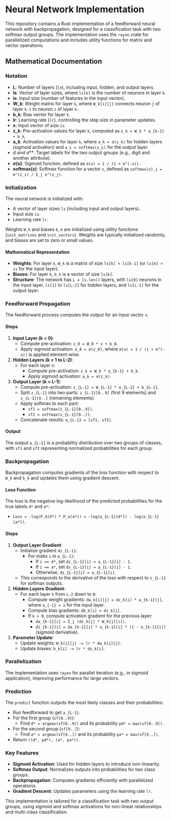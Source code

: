 # Neural Network Implementation

This repository contains a Rust implementation of a feedforward neural network with backpropagation, designed for a classification task with two softmax output groups. The implementation uses the `rayon` crate for parallelized computations and includes utility functions for matrix and vector operations.

## Mathematical Documentation

### Notation
- **L**: Number of layers (`ln`), including input, hidden, and output layers.
- **ls**: Vector of layer sizes, where `ls[k]` is the number of neurons in layer `k`.
- **is**: Input size (number of features in the input vector).
- **W_k**: Weight matrix for layer `k`, where `W_k[i][j]` connects neuron `j` of layer `k-1` to neuron `i` of layer `k`.
- **b_k**: Bias vector for layer `k`.
- **lr**: Learning rate (`lr`), controlling the step size in parameter updates.
- **x**: Input vector of size `is`.
- **z_k**: Pre-activation values for layer `k`, computed as `z_k = W_k * a_{k-1} + b_k`.
- **a_k**: Activation values for layer `k`, where `a_k = σ(z_k)` for hidden layers (sigmoid activation) and `a_L = softmax(z_L)` for the output layer.
- **d* and a***: Target labels for the two output groups (e.g., digit and another attribute).
- **σ(u)**: Sigmoid function, defined as `σ(u) = 1 / (1 + e^(-u))`.
- **softmax(z)**: Softmax function for a vector `z`, defined as `softmax(z)_i = e^(z_i) / Σ_j e^(z_j)`.

### Initialization
The neural network is initialized with:
- A vector of layer sizes `ls` (including input and output layers).
- Input size `is`.
- Learning rate `lr`.

Weights `W_k` and biases `b_k` are initialized using utility functions (`init_matrixes` and `init_vectors`). Weights are typically initialized randomly, and biases are set to zero or small values.

#### Mathematical Representation
- **Weights**: For layer `k`, `W_k` is a matrix of size `ls[k] × ls[k-1]` (or `ls[k] × is` for the input layer).
- **Biases**: For layer `k`, `b_k` is a vector of size `ls[k]`.
- **Structure**: The network has `L = ls.len()` layers, with `ls[0]` neurons in the input layer, `ls[1]` to `ls[L-2]` for hidden layers, and `ls[L-1]` for the output layer.

### Feedforward Propagation
The feedforward process computes the output for an input vector `x`.

#### Steps
1. **Input Layer (k = 0)**:
   - Compute pre-activation: `z_0 = W_0 * x + b_0`.
   - Apply sigmoid activation: `a_0 = σ(z_0)`, where `σ(u) = 1 / (1 + e^(-u))` is applied element-wise.
2. **Hidden Layers (k = 1 to L-2)**:
   - For each layer `k`:
     - Compute pre-activation: `z_k = W_k * a_{k-1} + b_k`.
     - Apply sigmoid activation: `a_k = σ(z_k)`.
3. **Output Layer (k = L-1)**:
   - Compute pre-activation: `z_{L-1} = W_{L-1} * a_{L-2} + b_{L-1}`.
   - Split `z_{L-1}` into two parts: `z_{L-1}[0..9]` (first 9 elements) and `z_{L-1}[9..]` (remaining elements).
   - Apply softmax to each part:
     - `sf1 = softmax(z_{L-1}[0..9])`.
     - `sf2 = softmax(z_{L-1}[9..])`.
   - Concatenate results: `a_{L-1} = [sf1, sf2]`.

#### Output
The output `a_{L-1}` is a probability distribution over two groups of classes, with `sf1` and `sf2` representing normalized probabilities for each group.

### Backpropagation
Backpropagation computes gradients of the loss function with respect to `W_k` and `b_k` and updates them using gradient descent.

#### Loss Function
The loss is the negative log-likelihood of the predicted probabilities for the true labels `d*` and `a*`:
- `Loss = -log(P_d(d*) * P_a(a*)) = -log(a_{L-1}[d*]) - log(a_{L-1}[a*])`.

#### Steps
1. **Output Layer Gradient**:
   - Initialize gradient `dz_{L-1}`:
     - For index `i` in `a_{L-1}`:
       - If `i == d*`, set `dz_{L-1}[i] = a_{L-1}[i] - 1`.
       - If `i == a*`, set `dz_{L-1}[i] = a_{L-1}[i] - 1`.
       - Otherwise, `dz_{L-1}[i] = a_{L-1}[i]`.
   - This corresponds to the derivative of the loss with respect to `z_{L-1}` for softmax outputs.
2. **Hidden Layers Gradient**:
   - For each layer `k` from `L-2` down to `0`:
     - Compute weight gradients: `dw_k[i][j] = dz_k[i] * a_{k-1}[j]`, where `a_{-1} = x` for the input layer.
     - Compute bias gradients: `db_k[i] = dz_k[i]`.
     - If `k > 0`, compute activation gradient for the previous layer:
       - `da_{k-1}[i] = Σ_j (dz_k[j] * W_k[j][i])`.
       - `dz_{k-1}[i] = da_{k-1}[i] * a_{k-1}[i] * (1 - a_{k-1}[i])` (sigmoid derivative).
3. **Parameter Update**:
   - Update weights: `W_k[i][j] -= lr * dw_k[i][j]`.
   - Update biases: `b_k[i] -= lr * dz_k[i]`.

### Parallelization
The implementation uses `rayon` for parallel iteration (e.g., in sigmoid application), improving performance for large vectors.

### Prediction
The `predict` function outputs the most likely classes and their probabilities:
- Run feedforward to get `a_{L-1}`.
- For the first group (`sf[0..9]`):
  - Find `d* = argmax(sf[0..9])` and its probability `pd* = max(sf[0..9])`.
- For the second group (`sf[9..]`):
  - Find `a* = argmax(sf[9..])` and its probability `pa* = max(sf[9..])`.
- Return `((d*, pd*), (a*, pa*))`.

### Key Features
- **Sigmoid Activation**: Used for hidden layers to introduce non-linearity.
- **Softmax Output**: Normalizes outputs into probabilities for two class groups.
- **Backpropagation**: Computes gradients efficiently with parallelized operations.
- **Gradient Descent**: Updates parameters using the learning rate `lr`.

This implementation is tailored for a classification task with two output groups, using sigmoid and softmax activations for non-linear relationships and multi-class classification.
